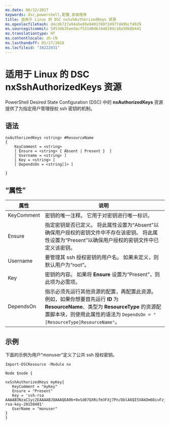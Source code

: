 ```yaml
---
ms.date: 06/12/2017
keywords: dsc,powershell,配置,安装程序
title: 适用于 Linux 的 DSC nxSshAuthorizedKeys 资源
ms.openlocfilehash: d4cdb727a94a5e89e8401769f24977d49bcf4929
ms.sourcegitcommit: 54534635eedacf531d8d6344019dc16a50b8b441
ms.translationtype: HT
ms.contentlocale: zh-CN
ms.lasthandoff: 05/17/2018
ms.locfileid: "34222031"
---
```

# <a name="dsc-for-linux-nxsshauthorizedkeys-resource"></a>适用于 Linux 的 DSC nxSshAuthorizedKeys 资源

PowerShell Desired State Configuration (DSC) 中的 **nxAuthorizedKeys** 资源提供了为指定用户管理授权 ssh 密钥的机制。

## <a name="syntax"></a>语法

```
nxAuthorizedKeys <string> #ResourceName
{
    KeyComment = <string>
    [ Ensure = <string> { Absent | Present }  ]
    [ Username = <string> ]
    [ Key = <string> ]
    [ DependsOn = <string[]> ]

}
```

## <a name="properties"></a>“属性”

|  属性 |  说明 |
|---|---|
| KeyComment| 密钥的唯一注释。 它用于对密钥进行唯一标识。|
| Ensure| 指定密钥是否已定义。 将此属性设置为“Absent”以确保用户授权的密钥文件中不存在该密钥。 将此属性设置为“Present”以确保用户授权的密钥文件中已定义该密钥。|
| Username| 要管理其 ssh 授权密钥的用户名。 如果未定义，则默认用户为“root”。|
| Key| 密钥的内容。 如果将 **Ensure** 设置为“Present”，则此项为必需项。|
| DependsOn | 指示必须先运行其他资源的配置，再配置此资源。 例如，如果你想要首先运行 **ID** 为 **ResourceName**、类型为 **ResourceType** 的资源配置脚本块，则使用此属性的语法为 `DependsOn = "[ResourceType]ResourceName"`。|

## <a name="example"></a>示例

下面的示例为用户“monuser”定义了公共 ssh 授权密钥。

```
Import-DSCResource -Module nx

Node $node {

nxSshAuthorizedKeys myKey{
   KeyComment = "myKey"
   Ensure = "Present"
   Key = 'ssh-rsa AAAAB3NzaC1yc2EAAAABJQAAAQEA0b+0xSd07QXRifm3FXj7Pn/DblA6QI5VAkDm6OivFzj3U6qGD1VJ6AAxWPCyMl/qhtpRtxZJDu/TxD8AyZNgc8aN2CljN1hOMbBRvH2q5QPf/nCnnJRaGsrxIqZjyZdYo9ZEEzjZUuMDM5HI1LA9B99k/K6PK2Bc1NLivpu7nbtVG2tLOQs+GefsnHuetsRMwo/+c3LtwYm9M0XfkGjYVCLO4CoFuSQpvX6AB3TedUy6NZ0iuxC0kRGg1rIQTwSRcw+McLhslF0drs33fw6tYdzlLBnnzimShMuiDWiT37WqCRovRGYrGCaEFGTG2e0CN8Co8nryXkyWc6NSDNpMzw== rsa-key-20150401'
   UserName = "monuser"
}
}
```